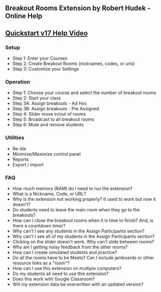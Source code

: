 ## Breakout Rooms Extension by Robert Hudek - Online Help

## [Quickstart v17 Help Video](https://youtu.be/R6h9YXri2Mw)

### Setup

- Step 1: Enter your Courses
- Step 2: Create Breakout Rooms (nicknames, codes, or urls)
- Step 3: Customize your Settings

### Operation

- Step 1: Choose your course and select the number of breakout rooms
- Step 2: Start your class
- Step 3A: Assign breakouts - Ad Hoc
- Step 3B: Assign breakouts - Pre Assigned
- Step 4: Slider move in/out of rooms
- Step 5: Broadcast to all breakout rooms
- Step 6: Mute and remove students

### Utilities

- Re-tile
- Minimize/Maximize control panel
- Reports
- Export / import

### FAQ

- How much memory (RAM) do I need to run the extension?
- What is a Nickname, Code, or URL?
- Why is the extension not working properly? It used to work but now it doesn't?
- Do students need to leave the main room when they go to the breakouts?
- How can I close the breakout rooms when it is time to finish? And, is there a countdown timer?
- Why can't I see any students in the Assign Participants section?
- Why can't I see all of my students in the Assign Participants section?
- Clicking on the slider doesn't work. Why can't slide between rooms?
- Why am I getting noisy feedback from the other rooms?
- How can I create simulated students and practice?
- Do all the rooms have to be Meets? Can I include jamboards or other resource links as a "room"?
- How can I use this extension on multiple computers?
- Do my students all need to use this extension?
- Does this work with Google Classroom?
- Will my extension data be overwritten with an updated version?
